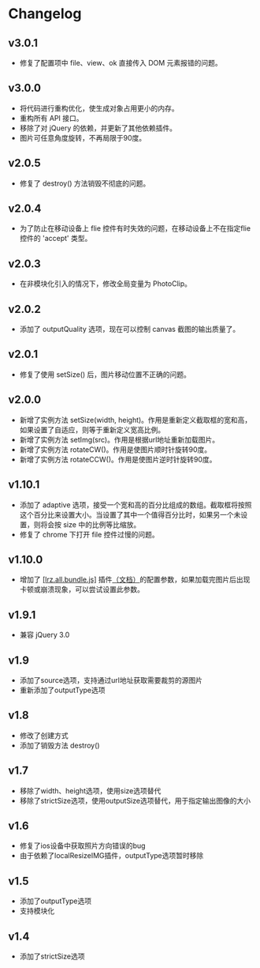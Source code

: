 # Changelog

## v3.0.1

- 修复了配置项中 file、view、ok 直接传入 DOM 元素报错的问题。

## v3.0.0

- 将代码进行重构优化，使生成对象占用更小的内存。
- 重构所有 API 接口。
- 移除了对 jQuery 的依赖，并更新了其他依赖插件。
- 图片可任意角度旋转，不再局限于90度。

## v2.0.5
- 修复了 destroy() 方法销毁不彻底的问题。 

## v2.0.4
- 为了防止在移动设备上 flie 控件有时失效的问题，在移动设备上不在指定flie 控件的 'accept' 类型。

## v2.0.3
- 在非模块化引入的情况下，修改全局变量为 PhotoClip。

## v2.0.2
- 添加了 outputQuality 选项，现在可以控制 canvas 截图的输出质量了。

## v2.0.1
- 修复了使用 setSize() 后，图片移动位置不正确的问题。

## v2.0.0
- 新增了实例方法 setSize(width, height)。作用是重新定义截取框的宽和高，如果设置了自适应，则等于重新定义宽高比例。
- 新增了实例方法 setImg(src)。作用是根据url地址重新加载图片。
- 新增了实例方法 rotateCW()。作用是使图片顺时针旋转90度。
- 新增了实例方法 rotateCCW()。作用是使图片逆时针旋转90度。

## v1.10.1
- 添加了 adaptive 选项，接受一个宽和高的百分比组成的数组。截取框将按照这个百分比来设置大小。当设置了其中一个值得百分比时，如果另一个未设置，则将会按 size 中的比例等比缩放。
- 修复了 chrome 下打开 file 控件过慢的问题。

## v1.10.0
- 增加了 [[lrz.all.bundle.js]](https://github.com/think2011/localResizeIMG) 插件[（文档）](https://github.com/think2011/localResizeIMG/wiki/2.-%E5%8F%82%E6%95%B0%E6%96%87%E6%A1%A3)的配置参数，如果加载完图片后出现卡顿或崩溃现象，可以尝试设置此参数。

## v1.9.1
- 兼容 jQuery 3.0

## v1.9
- 添加了source选项，支持通过url地址获取需要裁剪的源图片
- 重新添加了outputType选项

## v1.8
- 修改了创建方式
- 添加了销毁方法 destroy()

## v1.7
- 移除了width、height选项，使用size选项替代
- 移除了strictSize选项，使用outputSize选项替代，用于指定输出图像的大小

## v1.6
- 修复了ios设备中获取照片方向错误的bug
- 由于依赖了localResizeIMG插件，outputType选项暂时移除

## v1.5
- 添加了outputType选项
- 支持模块化

## v1.4
- 添加了strictSize选项
